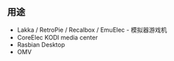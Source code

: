 
## 用途

* Lakka / RetroPie / Recalbox / EmuElec - 模拟器游戏机
* CoreElec KODI media center
* Rasbian Desktop
* OMV